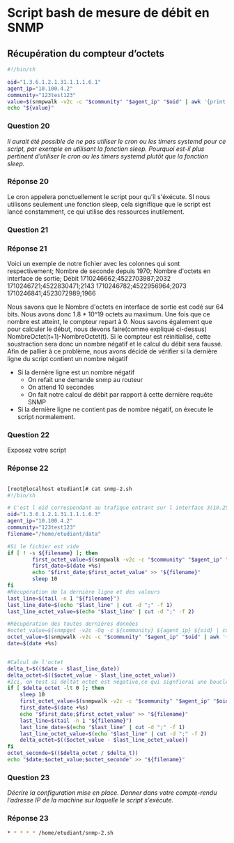# Script bash de mesure de débit en SNMP

## Récupération du compteur d’octets

``` bash
#!/bin/sh

oid="1.3.6.1.2.1.31.1.1.1.6.1"
agent_ip="10.100.4.2"
community="123test123"
value=$(snmpwalk -v2c -c "$community" "$agent_ip" "$oid" | awk '{print $NF}' )
echo "${value}"
```



### Question 20
_Il aurait été possible de ne pas utiliser le cron ou les timers systemd pour ce script,
par exemple en utilisant la fonction sleep. Pourquoi est-il plus pertinent d’utiliser le cron ou les timers
systemd plutôt que la fonction sleep._

### Réponse 20
Le cron appelera ponctuellement le script pour qu'il s'éxécute. SI nous utilisons seulement une fonction sleep, cela signifique que le script est lancé constamment, ce qui utilise des ressources inutilement.


### Question 21


### Réponse 21
Voici un exemple de notre fichier avec les colonnes qui sont respectivement; 
Nombre de seconde depuis 1970; Nombre d'octets en interface de sortie; Débit
1710246662;4522703987;2032
1710246721;4522830471;2143
1710246782;4522956964;2073
1710246841;4523072989;1966

Nous savons que le Nombre d'octets en interface de sortie est codé sur 64 bits. Nous avons donc 1.8 * 10^19 octets au maximum. Une fois que ce nombre est atteint, le compteur repart à 0.
Nous savons également que pour calculer le début, nous devons faire(comme expliqué ci-dessus) NombreOctet(t+1)-NombreOctet(t). Si le compteur est réinitialisé, cette soustraction sera donc un nombre négatif et le calcul du débit sera faussé. 
Afin de pallier à ce problème, nous avons décidé de vérifier si la dernière ligne du script contient un nombre négatif
* Si la dernère ligne est un nombre négatif
  * On refait une demande snmp au routeur
  * On attend 10 secondes
  * On fait notre calcul de débit par rapport à cette dernière requête SNMP
* Si la dernière ligne ne contient pas de nombre négatif, on éxecute le script normalement.

### Question 22
Exposez votre script

### Réponse 22

``` bash

[root@localhost etudiant]# cat snmp-2.sh
#!/bin/sh

# C'est l oid correspondant au trafique entrant sur l interface 3(10.250.0.7)
oid="1.3.6.1.2.1.31.1.1.1.6.3"
agent_ip="10.100.4.2"
community="123test123"
filename="/home/etudiant/data"

#Si le fichier est vide
if [ ! -s ${filename} ]; then
        first_octet_value=$(snmpwalk -v2c -c "$community" "$agent_ip" "$oid" | awk '{print $NF}' )
        first_date=$(date +%s)
        echo "$first_date;$first_octet_value" >> "${filename}"
        sleep 10
fi
#Récupération de la dernière ligne et des valeurs
last_line=$(tail -n 1 "${filename}")
last_line_date=$(echo "$last_line" | cut -d ";" -f 1)
last_line_octet_value=$(echo "$last_line" | cut -d ";" -f 2)

#Récupération des toutes dernières données
#octet_value=$(snmpget -v2c -Oq -c ${community} ${agent_ip} ${oid} | cut -d" -f 2)
octet_value=$(snmpwalk -v2c -c "$community" "$agent_ip" "$oid" | awk '{print $NF}' )
date=$(date +%s)


#Calcul de l'octet
delta_t=$(($date - $last_line_date))
delta_octet=$(($octet_value - $last_line_octet_value))
#Ici, on test si deltat octet est négative,ce qui signfierai une boucle
if [ $delta_octet -lt 0 ]; then
    sleep 10
    first_octet_value=$(snmpwalk -v2c -c "$community" "$agent_ip" "$oid" | awk '{print $NF}' )
    first_date=$(date +%s)
    echo "$first_date;$first_octet_value" >> "${filename}"
    last_line=$(tail -n 1 "${filename}")
    last_line_date=$(echo "$last_line" | cut -d ";" -f 1)
    last_line_octet_value=$(echo "$last_line" | cut -d ";" -f 2)
    delta_octet=$(($octet_value - $last_line_octet_value))
fi
octet_seconde=$(($delta_octet / $delta_t))
echo "$date;$octet_value;$octet_seconde" >> "${filename}"
```

### Question 23
_Décrire la configuration mise en place. Donner dans votre compte-rendu l’adresse IP
de la machine sur laquelle le script s’exécute._

### Réponse 23
``` bash
* * * * * /home/etudiant/snmp-2.sh
```
